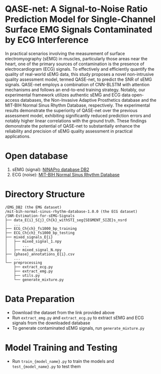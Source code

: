 # QASE-net: A Signal-to-Noise Ratio Prediction Model for Single-Channel Surface EMG Signals Contaminated by ECG Interference
In practical scenarios involving the measurement of surface electromyography (sEMG) in muscles, particularly those areas near the heart, one of the primary sources of contamination is the presence of electrocardiogram (ECG) signals. To effectively and efficiently quantify the quality of real-world sEMG data, this study proposes a novel non-intrusive quality assessment model, termed QASE-net, to predict the SNR of sEMG signals. QASE-net employs a combination of CNN-BLSTM with attention mechanisms and follows an end-to-end training strategy. Notably, our experimental framework utilizes authentic sEMG and ECG data open-access databases, the Non-Invasive Adaptive Prosthetics database and the MIT-BIH Normal Sinus Rhythm Database, respectively. The experimental results demonstrate the superiority of QASE-net over the previous assessment model, exhibiting significantly reduced prediction errors and notably higher linear correlations with the ground truth. These findings demonstrate the potential of QASE-net to substantially enhance the reliability and precision of sEMG quality assessment in practical applications.

# Open database
1. sEMG (signal): [NINAPro database DB2](http://ninaweb.hevs.ch/node/17)
2. ECG (noise): [MIT-BIH Normal Sinus Rhythm Database](https://www.physionet.org/content/nsrdb/1.0.0/) 

# Directory Structure
```
/EMG_DB2 (the EMG dataset)
/mit-bih-normal-sinus-rhythm-database-1.0.0 (the ECG dataset)
/SNR-Estimation-for-sEMG-Signals
├── data_E{i}_S{j}_Ch{k}_withSTI_seg{SEGMENT_SIZE}s_nsrd
│   ...
├── ECG_Ch{ch}_fs1000_bp_training
├── ECG_Ch{ch}_fs1000_bp_testing
├── mixed_signals_E{i}
│   ├── mixed_signal_1.npy
│   │   ...
│   ├── mixed_signal_N.npy
├── {phase}_annotations_E{i}.csv
│   ...
└── preprocessing
    ├── extract_ecg.py
    ├── extract_emg.py
    ├── utils.py
    └── generate_mixture.py
```  

# Data Preparation
* Download the dataset from the link provided above
* Run `extract_emg.py` and `extract_ecg.py` to extract sEMG and ECG signals from the downloaded database
* To generate contaminated sEMG signals, run `generate_mixture.py`

# Model Training and Testing
* Run `train_{model_name}.py` to train the models and `test_{model_name}.py` to test them
